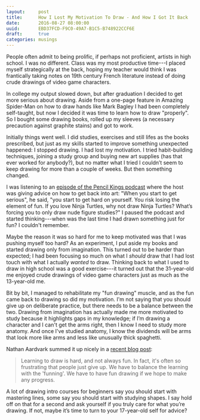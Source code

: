 ```yaml
---
layout:     post
title:      How I Lost My Motivation To Draw - And How I Got It Back
date:       2016-08-27 08:00:00
uuid:       EBD37FCD-F9C0-49A7-B1C5-B748922CCF6E
draft:      true
categories: musings
---
```


People often admit to being prolific, if perhaps not proficient,
artists in high school. I was no different. Class was my most
productive time---I placed myself strategically at the back, hoping my
teacher would think I was frantically taking notes on 19th century
French literature instead of doing crude drawings of video game
characters.

In college my output slowed down, but after graduation I decided to
get more serious about drawing. Aside from a one-page feature in
Amazing Spider-Man on how to draw hands like Mark Bagley I had been
completely self-taught, but now I decided it was time to learn how to
draw "properly". So I bought some drawing books, rolled up my sleeves
(a necessary precaution against graphite stains) and got to work.

Initially things went well. I did studies, exercises and still lifes
as the books prescribed, but just as my skills started to improve
something unexpected happened: I stopped drawing. I had lost my
motivation. I tried habit-building techniques, joining a study group
and buying new art supplies (has that ever worked for anybody?), but
no matter what I tried I couldn’t seem to keep drawing for more than
a couple of weeks. But then something changed.

I was listening to an [episode of the Pencil Kings
podcast][pencil-kings] where the host was giving advice on how to get
back into art: "When you start to get serious", he said, "you start to
get hard on yourself. You risk losing the element of fun. If you love
Ninja Turtles, why not draw Ninja Turtles? What’s forcing you to only
draw nude figure studies?" I paused the podcast and started
thinking---when was the last time I had drawn something just for fun?
I couldn't remember.

Maybe the reason it was so hard for me to keep motivated was that
I was pushing myself too hard? As an experiment, I put aside my books
and started drawing only from imagination. This turned out to be
harder than expected; I had been focusing so much on what I *should*
draw that I had lost touch with what I actually *wanted* to draw.
Thinking back to what I used to draw in high school was a good
exercise---it turned out that the 31-year-old me enjoyed crude
drawings of video game characters just as much as the 13-year-old me.

Bit by bit, I managed to rehabilitate my "fun drawing" muscle, and as
the fun came back to drawing so did my motivation. I'm not saying that
you should give up on deliberate practice, but there needs to be
a balance between the two. Drawing from imagination has actually made
me more motivated to study because it highlights gaps in my knowledge;
if I’m drawing a character and I can't get the arms right, then I know
I need to study more anatomy. And once I've studied anatomy, I know
the dividends will be arms that look more like arms and less like
unusually thick spaghetti.

Nathan Aardvark summed it up nicely in a [recent blog
post][nathan-aardvardk]:

> Learning to draw is hard, and not always fun. In fact, it's often so
> frustrating that people just give up. We have to balance the learning
> with the 'funning'.  We have to have fun drawing if we hope to make
> any progress.

A lot of drawing intro courses for beginners say you should start with
mastering lines, some say you should start with studying shapes. I say
hold off on that for a second and ask yourself if you truly care for
what you’re drawing. If not, maybe it’s time to turn to your
17-year-old self for advice?

[nathan-aardvardk]: https://www.patreon.com/posts/tutorial-85-4892411
[pencil-kings]: https://www.pencilkings.com/whats-really-stopping-you-from-making-art/
